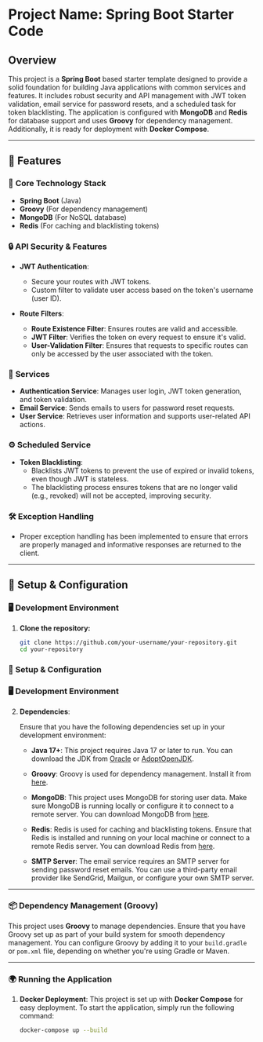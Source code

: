 # Project Name: Spring Boot Starter Code

## Overview

This project is a **Spring Boot** based starter template designed to provide a solid foundation for building Java applications with common services and features. It includes robust security and API management with JWT token validation, email service for password resets, and a scheduled task for token blacklisting. The application is configured with **MongoDB** and **Redis** for database support and uses **Groovy** for dependency management. Additionally, it is ready for deployment with **Docker Compose**.

---

## 🚀 Features

### 🌱 **Core Technology Stack**
- **Spring Boot** (Java)
- **Groovy** (For dependency management)
- **MongoDB** (For NoSQL database)
- **Redis** (For caching and blacklisting tokens)

### 🔒 **API Security & Features**
- **JWT Authentication**:
    - Secure your routes with JWT tokens.
    - Custom filter to validate user access based on the token's username (user ID).

- **Route Filters**:
    - **Route Existence Filter**: Ensures routes are valid and accessible.
    - **JWT Filter**: Verifies the token on every request to ensure it's valid.
    - **User-Validation Filter**: Ensures that requests to specific routes can only be accessed by the user associated with the token.

### 💼 **Services**
- **Authentication Service**: Manages user login, JWT token generation, and token validation.
- **Email Service**: Sends emails to users for password reset requests.
- **User Service**: Retrieves user information and supports user-related API actions.

### ⚙️ **Scheduled Service**
- **Token Blacklisting**:
    - Blacklists JWT tokens to prevent the use of expired or invalid tokens, even though JWT is stateless.
    - The blacklisting process ensures tokens that are no longer valid (e.g., revoked) will not be accepted, improving security.

### 🛠 **Exception Handling**
- Proper exception handling has been implemented to ensure that errors are properly managed and informative responses are returned to the client.

---

## 🧰 Setup & Configuration

### 🖥 **Development Environment**

1. **Clone the repository:**

   ```bash
   git clone https://github.com/your-username/your-repository.git
   cd your-repository

### 🧰 Setup & Configuration

### 🖥 **Development Environment**

2. **Dependencies**:

   Ensure that you have the following dependencies set up in your development environment:

    - **Java 17+**: This project requires Java 17 or later to run. You can download the JDK from [Oracle](https://www.oracle.com/java/technologies/javase-jdk17-downloads.html) or [AdoptOpenJDK](https://adoptopenjdk.net/).

    - **Groovy**: Groovy is used for dependency management. Install it from [here](https://groovy-lang.org/download.html).

    - **MongoDB**: This project uses MongoDB for storing user data. Make sure MongoDB is running locally or configure it to connect to a remote server. You can download MongoDB from [here](https://www.mongodb.com/try/download/community).

    - **Redis**: Redis is used for caching and blacklisting tokens. Ensure that Redis is installed and running on your local machine or connect to a remote Redis server. You can download Redis from [here](https://redis.io/download).

    - **SMTP Server**: The email service requires an SMTP server for sending password reset emails. You can use a third-party email provider like SendGrid, Mailgun, or configure your own SMTP server.

---

### 📦 **Dependency Management (Groovy)**

This project uses **Groovy** to manage dependencies. Ensure that you have Groovy set up as part of your build system for smooth dependency management. You can configure Groovy by adding it to your `build.gradle` or `pom.xml` file, depending on whether you're using Gradle or Maven.

---

### 🌍 **Running the Application**

1. **Docker Deployment**:
   This project is set up with **Docker Compose** for easy deployment. To start the application, simply run the following command:

   ```bash
   docker-compose up --build
